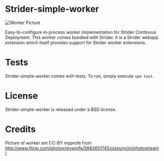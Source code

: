 Strider-simple-worker
=====================

![Worker Picture](http://farm6.staticflickr.com/5187/5883651745_c17fb322df.jpg)

Easy-to-configure in-process worker implementation for Strider Continous
Deployment. This worker comes bundled with Strider. It is a Strider webapp extension which itself
provides support for Strider worker extensions.

Tests
=====

Strider-simple-worker comes with tests. To run, simply execute `npm test`.

License
=======

Strider-simple-worker is released under a BSD license.

Credits
=======

Picture of worker ant CC-BY myprofe from http://www.flickr.com/photos/myprofe/5883651745/sizes/m/in/photostream/
